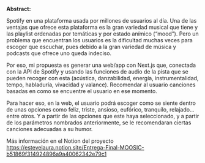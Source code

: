 **Abstract:**

Spotify en una plataforma usada por millones de usuarios al día. Una de las ventajas que ofrece esta plataforma es la gran variedad musical que tiene y las playlist ordenadas por temáticas y por estado anímico (“mood”). Pero un problema que encuentran los usuarios es la dificultad muchas veces para escoger que escuchar, pues debido a la gran variedad de música y podcasts que ofrece uno queda indeciso.

Por eso, mi propuesta es generar una web/app con Next.js que, conectada con la API de Spotify y usando las funciones de audio de la pista que se pueden recoger con esta (acústica, danzabilidad, energía, instrumentalidad, tempo, habladuría, vivacidad y valance). Recomendar al usuario canciones basadas en como se encuentre el usuario en ese momento.

Para hacer eso, en la web, el usuario podrá escoger como se siente dentro de unas opciones como feliz, triste, ansioso, eufórico, tranquilo, relajado… entre otros. Y a partir de las opciones que este haya seleccionado, y a partir de los parámetros nombrados anteriormente, se le recomendaran ciertas canciones adecuadas a su humor.

Más información en el Notion del proyecto https://estevelaura.notion.site/Entrega-Final-MOOSIC-b51869f314924896a9a40062342e79c1 
